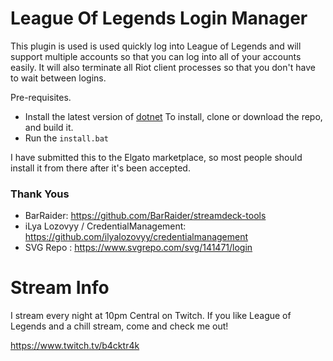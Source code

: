 # League Of Legends Login Manager

This plugin is used is used quickly log into League of Legends and will support multiple accounts so that you can log into all of your accounts easily. It will also terminate all Riot client processes so that you don't have to wait between logins. 

Pre-requisites. 
   * Install the latest version of [dotnet](https://dotnet.microsoft.com/en-us/download)
To install, clone or download the repo, and build it.
   * Run the `install.bat`

I have submitted this to the Elgato marketplace, so most people should install it from there after it's been accepted. 


### Thank Yous
* BarRaider: https://github.com/BarRaider/streamdeck-tools
* iLya Lozovyy / CredentialManagement: https://github.com/ilyalozovyy/credentialmanagement
* SVG Repo : https://www.svgrepo.com/svg/141471/login

# Stream Info
I stream every night at 10pm Central on Twitch. If you like League of Legends and a chill stream, come and check me out!

https://www.twitch.tv/b4cktr4k